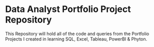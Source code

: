 # Data Analyst Portfolio Project Repository
This Repository will hold all of the code and queries from the Portfolio Projects I created in learning SQL, Excel, Tableau, PowerBI & Phyton.

